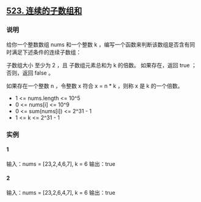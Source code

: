 ## [523. 连续的子数组和](https://leetcode-cn.com/problems/continuous-subarray-sum/)

### 说明
给你一个整数数组 nums 和一个整数 k ，编写一个函数来判断该数组是否含有同时满足下述条件的连续子数组：

子数组大小 至少为 2 ，且
子数组元素总和为 k 的倍数。
如果存在，返回 true ；否则，返回 false 。

如果存在一个整数 n ，令整数 x 符合 x = n * k ，则称 x 是 k 的一个倍数。

* 1 <= nums.length <= 10^5
* 0 <= nums[i] <= 10^9
* 0 <= sum(nums[i]) <= 2^31 - 1
* 1 <= k <= 2^31 - 1

### 实例
#### 1
输入：nums = [23,2,4,6,7], k = 6
输出：true

#### 2
输入：nums = [23,2,6,4,7], k = 6
输出：true